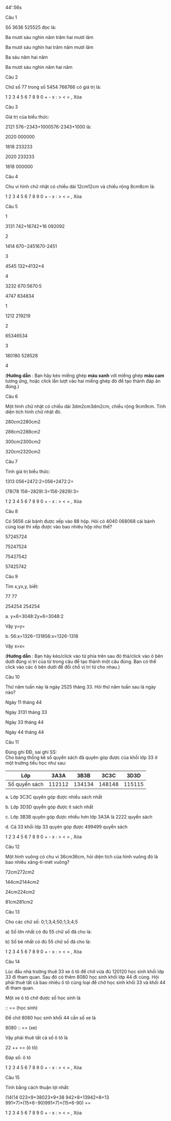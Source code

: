 44':56s

Câu 1

Số 3636 525525 đọc là:

Ba mươi sáu nghìn năm trăm hai mươi lăm

Ba mươi sáu nghìn hai trăm năm mươi lăm

Ba sáu năm hai năm

Ba mươi sáu nghìn năm hai năm

Câu 2

Chữ số 77 trong số 5454 766766 có giá trị là:  

1 2 3 4 5 6 7 8 9 0 + - x : > < = , Xóa

Câu 3

Giá trị của biểu thức:

2121 576−2343+1000576-2343+1000 là:

2020 000000

1818 233233

2020 233233

1818 000000

Câu 4

Chu vi hình chữ nhật có chiều dài 12cm12cm và chiều rộng 8cm8cm là:  

1 2 3 4 5 6 7 8 9 0 + - x : > < = , Xóa

Câu 5

1

3131 742+16742+16 092092

2

1414 670−2451670-2451

3

4545 132×4132×4

4

3232 670:5670:5

4747 834834

1

1212 219219

2

65346534

3

180180 528528

4

(**Hướng dẫn** : Bạn hãy kéo miếng ghép **màu xanh** với miếng ghép **màu cam** tương ứng, hoặc click lần lượt vào hai miếng ghép đó để tạo thành đáp án đúng.)

Câu 6

Một hình chữ nhật có chiều dài 3dm2cm3dm2cm, chiều rộng 9cm9cm. Tính diện tích hình chữ nhật đó.

280cm2280cm2

288cm2288cm2

300cm2300cm2

320cm2320cm2

Câu 7

Tính giá trị biểu thức:

1313 056+2472:2=056+2472:2=  

(78(78 156−2829):3=156-2829):3=  

1 2 3 4 5 6 7 8 9 0 + - x : > < = , Xóa

Câu 8

Có 5656 cái bánh được xếp vào 88 hộp. Hỏi có 4040 068068 cái bánh cùng loại thì xếp được vào bao nhiêu hộp như thế?

57245724

75247524

75427542

57425742

Câu 9

Tìm x,yx,y, biết:

77 77

254254 254254

a. y×6=3048:2y×6=3048:2

Vậy y=y=  

b. 56:x=1326−131856:x=1326-1318

Vậy x=x=  

(**Hướng dẫn** : Bạn hãy kéo/click vào từ phía trên sau đó thả/click vào ô bên dưới đúng vị trí của từ trong câu để tạo thành một câu đúng. Bạn có thể click vào các ô bên dưới để đổi chỗ vị trí từ cho nhau.)

Câu 10

Thứ năm tuần này là ngày 2525 tháng 33. Hỏi thứ năm tuần sau là ngày nào?

Ngày 11 tháng 44

Ngày 3131 tháng 33

Ngày 33 tháng 44

Ngày 44 tháng 44

Câu 11

Đúng ghi ĐĐ, sai ghi SS:  
Cho bảng thống kê số quyển sách đã quyên góp được của khối lớp 33 ở một trường tiểu học như sau:

Lớp |  3A3A |  3B3B |  3C3C |  3D3D  
---|---|---|---|---  
Số quyển sách |  112112 |  134134 |  148148 |  115115  
  
a. Lớp 3C3C quyên góp được nhiều sách nhất  

b. Lớp 3D3D quyển góp được ít sách nhất  

c. Lớp 3B3B quyên góp được nhiều hơn lớp 3A3A là 2222 quyển sách  

d. Cả 33 khối lớp 33 quyên góp được 499499 quyển sách  

1 2 3 4 5 6 7 8 9 0 + - x : > < = , Xóa

Câu 12

Một hình vuông có chu vi 36cm36cm, hỏi diện tích của hình vuông đó là bao nhiêu xăng-ti-mét vuông? 

72cm272cm2

144cm2144cm2

24cm224cm2

81cm281cm2

Câu 13

Cho các chữ số: 0;1;3;4;50;1;3;4;5

a) Số lớn nhất có đủ 55 chữ số đã cho là: 

b) Số bé nhất có đủ 55 chữ số đã cho là: 

1 2 3 4 5 6 7 8 9 0 + - x : > < = , Xóa

Câu 14

Lúc đầu nhà trường thuê 33 xe ô tô để chở vừa đủ 120120 học sinh khối lớp 33 đi tham quan. Sau đó có thêm 8080 học sinh khối lớp 44 đi cùng. Hỏi phải thuê tất cả bao nhiêu ô tô cùng loại để chở học sinh khối 33 và khối 44 đi tham quan.

Một xe ô tô chở được số học sinh là

::  ==  (học sinh)

Để chở 8080 học sinh khối 44 cần số xe là

8080 ::  ==  (xe)

Vậy phải thuê tất cả số ô tô là

22 ++  ==  (ô tô)

Đáp số:  ô tô

1 2 3 4 5 6 7 8 9 0 + - x : > < = , Xóa

Câu 15

Tính bằng cách thuận lợi nhất:

(14(14 023×9+38023×9+38 942×8+13942×8+13 991×7)×(15×6−90)991×7)×(15×6-90) ==  

1 2 3 4 5 6 7 8 9 0 + - x : > < = , Xóa
